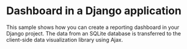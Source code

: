 # Dashboard in a Django application
This sample shows how you can create a reporting dashboard in your Django project. The data from an SQLite database is transferred to the client-side data visualization library using Ajax.
